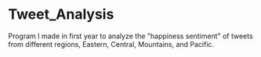 # Tweet_Analysis
Program I made in first year to analyze the "happiness sentiment" of tweets from different regions, Eastern, Central, Mountains, and Pacific.

